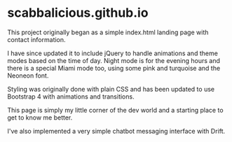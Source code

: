 # scabbalicious.github.io

This project originally began as a simple index.html landing page with contact information.

I have since updated it to include jQuery to handle animations and theme modes based on the time of day.
Night mode is for the evening hours and there is a special Miami mode too, using some pink and turquoise and the Neoneon font.

Styling was originally done with plain CSS and has been updated to use Bootstrap 4 with animations and transitions.

This page is simply my little corner of the dev world and a starting place to get to know me better.

I've also implemented a very simple chatbot messaging interface with Drift.
